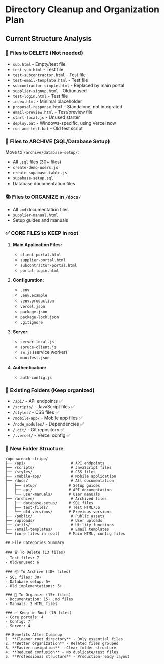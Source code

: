 # Directory Cleanup and Organization Plan

## Current Structure Analysis

### 🔴 Files to DELETE (Not needed)
- `sub.html` - Empty/test file
- `test-sub.html` - Test file
- `test-subcontractor.html` - Test file
- `test-email-template.html` - Test file
- `subcontractor-simple.html` - Replaced by main portal
- `supplier-signup.html` - Old/unused
- `test-login.html` - Test file
- `index.html` - Minimal placeholder
- `proposal-response.html` - Standalone, not integrated
- `email-preview.html` - Test/preview file
- `start-local.js` - Unused starter
- `deploy.bat` - Windows-specific, using Vercel now
- `run-and-test.bat` - Old test script

### 📁 Files to ARCHIVE (SQL/Database Setup)
Move to `/archive/database-setup/`:
- All `.sql` files (30+ files)
- `create-demo-users.js`
- `create-supabase-table.js`
- `supabase-setup.sql`
- Database documentation files

### 📚 Files to ORGANIZE in `/docs/`
- All `.md` documentation files
- `supplier-manual.html`
- Setup guides and manuals

### ✅ CORE FILES to KEEP in root
1. **Main Application Files:**
   - `client-portal.html`
   - `supplier-portal.html`
   - `subcontractor-portal.html`
   - `portal-login.html`

2. **Configuration:**
   - `.env`
   - `.env.example`
   - `.env.production`
   - `vercel.json`
   - `package.json`
   - `package-lock.json`
   - `.gitignore`

3. **Server:**
   - `server-local.js`
   - `spruce-client.js`
   - `sw.js` (service worker)
   - `manifest.json`

4. **Authentication:**
   - `auth-config.js`

### 📂 Existing Folders (Keep organized)
- `/api/` - API endpoints ✅
- `/scripts/` - JavaScript files ✅
- `/styles/` - CSS files ✅
- `/mobile-app/` - Mobile app files ✅
- `/node_modules/` - Dependencies ✅
- `/.git/` - Git repository ✅
- `/.vercel/` - Vercel config ✅

### 📂 New Folder Structure
```
/openwrench-stripe/
├── /api/                    # API endpoints
├── /scripts/                # JavaScript files
├── /styles/                 # CSS files
├── /mobile-app/             # Mobile application
├── /docs/                   # All documentation
│   ├── setup/              # Setup guides
│   ├── api/                # API documentation
│   └── user-manuals/       # User manuals
├── /archive/                # Archived files
│   ├── database-setup/     # SQL files
│   ├── test-files/         # Test HTML/JS
│   └── old-versions/       # Previous versions
├── /public/                 # Public assets
├── /uploads/                # User uploads
├── /utils/                  # Utility functions
├── /email-templates/        # Email templates
└── [core files in root]    # Main HTML, config files

## File Categories Summary

### 🗑️ To Delete (13 files)
- Test files: 7
- Old/unused: 6

### 📦 To Archive (40+ files)
- SQL files: 30+
- Database setup: 5+
- Old implementations: 5+

### 📁 To Organize (15+ files)
- Documentation: 15+ .md files
- Manuals: 2 HTML files

### ✅ Keep in Root (15 files)
- Core portals: 4
- Config: 7
- Server: 4

## Benefits After Cleanup
1. **Cleaner root directory** - Only essential files
2. **Better organization** - Related files grouped
3. **Easier navigation** - Clear folder structure
4. **Reduced confusion** - No duplicate/test files
5. **Professional structure** - Production-ready layout